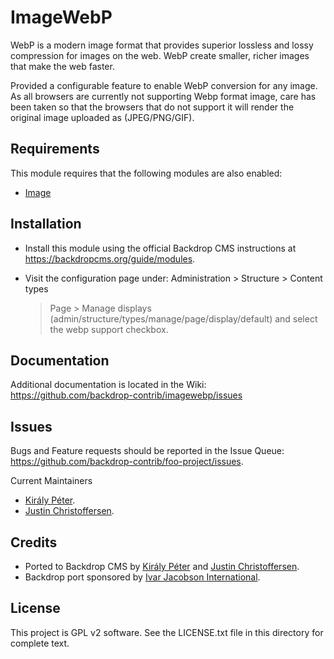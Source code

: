 ImageWebP
======================

WebP is a modern image format that provides superior lossless and lossy
compression for images on the web. WebP create smaller, richer images that make
the web faster.

Provided a configurable feature to enable WebP conversion for any image.
As all browsers are currently not supporting Webp format image, care has been
taken so that the browsers that do not support it will render the original image
uploaded as (JPEG/PNG/GIF).

Requirements
------------

This module requires that the following modules are also enabled:

 * [Image](https://docs.backdropcms.org/api/backdrop/core%21modules%21image%21image.module/1)

Installation
------------

- Install this module using the official Backdrop CMS instructions at
  https://backdropcms.org/guide/modules.

- Visit the configuration page under: Administration > Structure > Content types
  > Page > Manage displays (admin/structure/types/manage/page/display/default)
  and select the webp support checkbox.

Documentation
-------------

Additional documentation is located in the Wiki:
https://github.com/backdrop-contrib/imagewebp/issues

Issues
------

Bugs and Feature requests should be reported in the Issue Queue:
https://github.com/backdrop-contrib/foo-project/issues.

Current Maintainers
- [Király Péter](https://github.com/pkiraly).
- [Justin Christoffersen](https://github.com/larsdesigns).

Credits
-------

- Ported to Backdrop CMS by [Király Péter](https://github.com/pkiraly) and [Justin Christoffersen](https://github.com/larsdesigns).
- Backdrop port sponsored by [Ivar Jacobson International](https://www.ivarjacobson.com).

License
-------

This project is GPL v2 software.
See the LICENSE.txt file in this directory for complete text.

